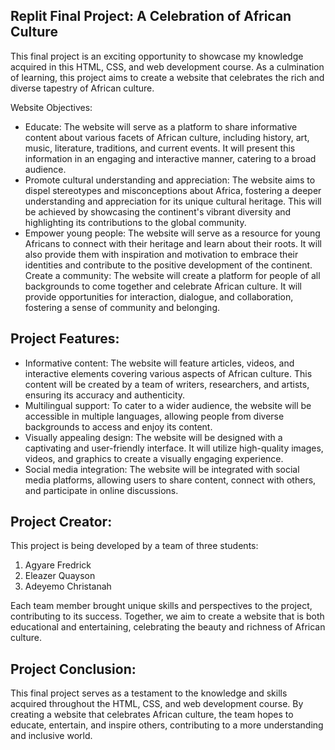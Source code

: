 
<h2>Replit Final Project: A Celebration of African Culture</h2>


This final project is an exciting opportunity to showcase my knowledge acquired in this HTML, CSS, and web development course. As a culmination of learning, this project aims to create a website that celebrates the rich and diverse tapestry of African culture.

Website Objectives:

<ul>
<li>Educate: The website will serve as a platform to share informative content about various facets of African culture, including history, art, music, literature, traditions, and current events. It will present this information in an engaging and interactive manner, catering to a broad audience.</li>
<li>Promote cultural understanding and appreciation: The website aims to dispel stereotypes and misconceptions about Africa, fostering a deeper understanding and appreciation for its unique cultural heritage. This will be achieved by showcasing the continent's vibrant diversity and highlighting its contributions to the global community.</li>
<li>Empower young people: The website will serve as a resource for young Africans to connect with their heritage and learn about their roots. It will also provide them with inspiration and motivation to embrace their identities and contribute to the positive development of the continent.
Create a community: The website will create a platform for people of all backgrounds to come together and celebrate African culture. It will provide opportunities for interaction, dialogue, and collaboration, fostering a sense of community and belonging.</li>
</ul>
  
<h2>Project Features:</h2>

<ul>
<li>Informative content: The website will feature articles, videos, and interactive elements covering various aspects of African culture. This content will be created by a team of writers, researchers, and artists, ensuring its accuracy and authenticity.</li>

<li>Multilingual support: To cater to a wider audience, the website will be accessible in multiple languages, allowing people from diverse backgrounds to access and enjoy its content.</li>

<li>Visually appealing design: The website will be designed with a captivating and user-friendly interface. It will utilize high-quality images, videos, and graphics to create a visually engaging experience.</li>

<li>Social media integration: The website will be integrated with social media platforms, allowing users to share content, connect with others, and participate in online discussions.</li>
</ul>


<h2>Project Creator:</h2>

This project is being developed by a team of three students:

<ol>
<li>Agyare Fredrick</li>
<li>Eleazer Quayson</li>
<li>Adeyemo Christanah</li>
</ol>

Each team member brought unique skills and perspectives to the project, contributing to its success. Together, we aim to create a website that is both educational and entertaining, celebrating the beauty and richness of African culture.

<h2>Project Conclusion:</h2>

This final project serves as a testament to the knowledge and skills acquired throughout the HTML, CSS, and web development course. By creating a website that celebrates African culture, the team hopes to educate, entertain, and inspire others, contributing to a more understanding and inclusive world.